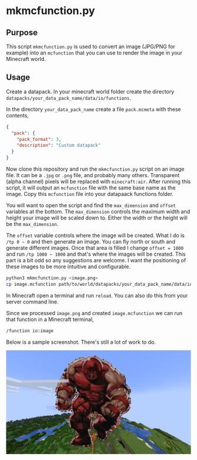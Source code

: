 # mkmcfunction.py

## Purpose

This script `mkmcfunction.py` is used to convert an image (JPG/PNG for example) into an `mcfunction` that you can use to render the image in your Minecraft world.

## Usage

Create a datapack. In your minecraft world folder create the directory `datapacks/your_data_pack_name/data/io/functions`.

In the directory `your_data_pack_name` create a file `pack.mcmeta` with these contents,

```json
{
  "pack": {
    "pack_format": 3,
    "description": "Custom datapack"
  }
}
```

Now clone this repository and run the `mkmcfunction.py` script on an image file. It can be a `.jpg` or `.png` file, and probably many others. Transparent (alpha channel) pixels will be replaced with `minecraft:air`. After running this script, it will output an `mcfunction` file with the same base name as the image. Copy this `mcfunction` file into your datapaack functions folder.

You will want to open the script and find the `max_dimension` and `offset` variables at the bottom. The `max_dimension` controls the maximum width and height your image will be scaled down to. Either the width or the height will be the `max_dimension`.

The `offset` variable controls where the image will be created. What I do is `/tp 0 ~ 0` and then generate an image. You can fly north or south and generate different images. Once that area is filled I change `offset = 1000` and run `/tp 1000 ~ 1000` and that's where the images will be created. This part is a bit odd so any suggestions are welcome. I want the positioning of these images to be more intuitive and configurable.

```sh
python3 mkmcfunction.py <image.png>
cp image.mcfunction path/to/world/datapacks/your_data_pack_name/data/io/functions/
```

In Minecraft open a terminal and run `reload`. You can also do this from your server command line.

Since we processed `image.png` and created `image.mcfunction` we can run that function in a Minecraft terminal,

```sh
/function io:image
```

Below is a sample screenshot. There's still a lot of work to do.

![sample image render in-game minecraft](screenshots/jug.png)
